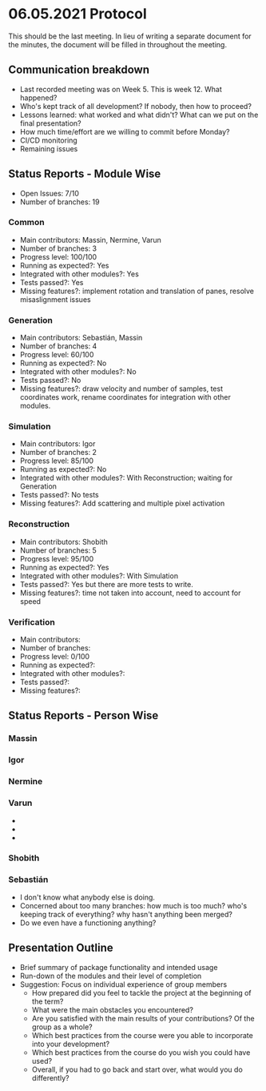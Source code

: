# 06.05.2021 Protocol

This should be the last meeting. In lieu of writing a separate document for the minutes, the document will be filled in throughout the meeting.

## Communication breakdown
* Last recorded meeting was on Week 5. This is week 12. What happened?
* Who's kept track of all development? If nobody, then how to proceed?
* Lessons learned: what worked and what didn't? What can we put on the final presentation?
* How much time/effort are we willing to commit before Monday?
* CI/CD monitoring
* Remaining issues

## Status Reports - Module Wise

* Open Issues: 7/10
* Number of branches: 19

### Common

* Main contributors: Massin, Nermine, Varun
* Number of branches: 3
* Progress level: 100/100
* Running as expected?: Yes
* Integrated with other modules?: Yes
* Tests passed?: Yes
* Missing features?: implement rotation and translation of panes, resolve misaslignment issues

### Generation

* Main contributors: Sebastián, Massin
* Number of branches: 4
* Progress level: 60/100
* Running as expected?: No
* Integrated with other modules?: No
* Tests passed?: No
* Missing features?: draw velocity and number of samples, test coordinates work, rename coordinates for integration with other modules.

### Simulation

* Main contributors: Igor
* Number of branches: 2
* Progress level: 85/100
* Running as expected?: No
* Integrated with other modules?: With Reconstruction; waiting for Generation
* Tests passed?: No tests
* Missing features?: Add scattering and multiple pixel activation

### Reconstruction

* Main contributors: Shobith
* Number of branches: 5
* Progress level: 95/100
* Running as expected?: Yes
* Integrated with other modules?: With Simulation
* Tests passed?: Yes but there are more tests to write.
* Missing features?: time not taken into account, need to account for speed

### Verification

* Main contributors:
* Number of branches:
* Progress level: 0/100
* Running as expected?:
* Integrated with other modules?:
* Tests passed?:
* Missing features?:


## Status Reports - Person Wise


### Massin

### Igor

### Nermine

### Varun
*
*
*
### Shobith

### Sebastián

* I don't know what anybody else is doing.
* Concerned about too many branches: how much is too much? who's keeping track of everything? why hasn't anything been merged?
* Do we even have a functioning anything?

## Presentation Outline

* Brief summary of package functionality and intended usage
* Run-down of the modules and their level of completion
* Suggestion: Focus on individual experience of group members
    * How prepared did you feel to tackle the project at the beginning of the term?
    * What were the main obstacles you encountered?
    * Are you satisfied with the main results of your contributions? Of the group as a whole?
    * Which best practices from the course were you able to incorporate into your development?
    * Which best practices from the course do you wish you could have used?
    * Overall, if you had to go back and start over, what would you do differently?
